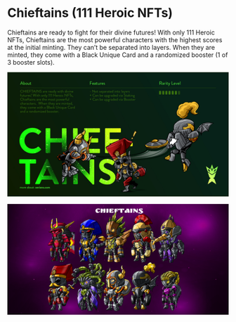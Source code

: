 # Chieftains (111 Heroic NFTs)

Chieftains are ready to fight for their divine futures! With only 111 Heroic NFTs, Chieftains are the most powerful characters with the highest scores at the initial minting. They can’t be separated into layers. When they are minted, they come with a Black Unique Card and a randomized booster (1 of 3 booster slots).

![](../../.gitbook/assets/cheftains-100.jpg)

![](../../.gitbook/assets/Chieftains.png)
